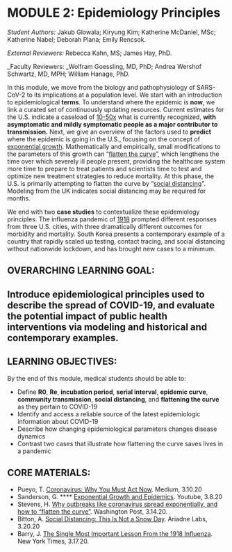# MODULE 2: Epidemiology Principles

_Student Authors:_ Jakub Glowala; Kiryung Kim; Katherine McDaniel, MSc; Katherine Nabel; Deborah Plana; Emily Rencsok. 

_External Reviewers:_ Rebecca Kahn, MS; James Hay, PhD. 

_Faculty Reviewers: _Wolfram Goessling, MD, PhD; Andrea Wershof Schwartz, MD, MPH; William Hanage, PhD. 

In this module, we move from the biology and pathophysiology of SARS-CoV-2 to its implications at a population level. We start with an introduction to epidemiological **terms**. To understand where the epidemic is **now**, we link a curated set of continuously updating resources. Current estimates for the U.S. indicate a caseload of [10-50x](https://medium.com/@tomaspueyo/coronavirus-act-today-or-people-will-die-f4d3d9cd99ca) what is currently recognized, **with asymptomatic and mildly symptomatic people as a major contributor to transmission.** Next, we give an overview of the factors used to **predict** where the epidemic is going in the U.S., focusing on the concept of [exponential growth](https://www.youtube.com/watch?v=Kas0tIxDvrg&feature=youtu.be). Mathematically and empirically, small modifications to the parameters of this growth can “[flatten the curve](https://www.washingtonpost.com/graphics/2020/world/corona-simulator/)”, which lengthens the time over which severely ill people present, providing the healthcare system more time to prepare to treat patients and scientists time to test and optimize new treatment strategies to reduce mortality. At this phase, the U.S. is primarily attempting to flatten the curve by “[social distancing](https://www.ariadnelabs.org/resources/articles/news/social-distancing-this-is-not-a-snow-day/)”. Modeling from the UK indicates social distancing may be required for months.

We end with two **case studies** to contextualize these epidemiology principles. The influenza pandemic of [1918](https://www.nytimes.com/2020/03/17/opinion/coronavirus-1918-spanish-flu.html) prompted different responses from three U.S. cities, with three dramatically different outcomes for morbidity and mortality. South Korea presents a contemporary example of a country that rapidly scaled up testing, contact tracing, and social distancing without nationwide lockdown, and has brought new cases to a minimum.


## OVERARCHING LEARNING GOAL: 


## Introduce epidemiological principles used to describe the spread of COVID-19, and evaluate the potential impact of public health interventions via modeling and historical and contemporary examples.


## LEARNING OBJECTIVES:

By the end of this module, medical students should be able to:



*   Define **R0**, **Re**, **incubation period**, **serial interval**, **epidemic curve**, **community transmission**, **social distancing**, and **flattening the curve** as they pertain to COVID-19
*   Identify and access a reliable source of the latest epidemiologic information about COVID-19
*   Describe how changing epidemiological parameters changes disease dynamics
*   Contrast two cases that illustrate how flattening the curve saves lives in a pandemic


## CORE MATERIALS:



*   Pueyo, T. [Coronavirus: Why You Must Act Now](https://medium.com/@tomaspueyo/coronavirus-act-today-or-people-will-die-f4d3d9cd99ca). Medium, 3.10.20
*   Sanderson, G. **** [Exponential Growth and Epidemics](https://www.youtube.com/watch?v=Kas0tIxDvrg&feature=youtu.be). Youtube, 3.8.20
*   Stevens, H. [Why outbreaks like coronavirus spread exponentially, and how to “flatten the curve”](https://www.washingtonpost.com/graphics/2020/world/corona-simulator/). Washington Post, 3.14.20.
*   Bitton, A. [Social Distancing: This Is Not a Snow Day](https://www.ariadnelabs.org/resources/articles/news/social-distancing-this-is-not-a-snow-day/). Ariadne Labs, 3.20.20
*   Barry, J. [The Single Most Important Lesson From the 1918 Influenza](https://www.nytimes.com/2020/03/17/opinion/coronavirus-1918-spanish-flu.html). New York Times, 3.17.20.